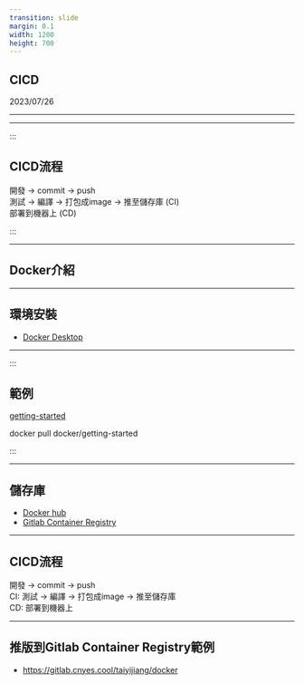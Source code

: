 ```yaml
---
transition: slide
margin: 0.1
width: 1200
height: 700
---
```


## CICD
2023/07/26

---



---

:::  
## CICD流程
開發 → commit → push\
測試 → 編譯 → 打包成image → 推至儲存庫 (CI)\
部署到機器上 (CD)
<!-- element style="text-align: left" -->
:::

---

## Docker介紹

---

## 環境安裝
* [Docker Desktop](https://www.docker.com/)

---

:::
## 範例
[getting-started](https://hub.docker.com/r/docker/getting-started)
<!-- element style="text-align: left" -->

docker pull docker/getting-started
<!-- element style="text-align: left" -->
:::

---

## 儲存庫
* [Docker hub](https://hub.docker.com/)
* [Gitlab Container Registry](https://gitlab.cnyes.cool/anue/frontend/fe-cnyes/container_registry)

---

## CICD流程
開發 → commit → push\
CI: 測試 → 編譯 → 打包成image → 推至儲存庫\
CD: 部署到機器上
<!-- element style="text-align: left" -->


---

## 推版到Gitlab Container Registry範例
* https://gitlab.cnyes.cool/taiyijiang/docker
